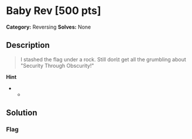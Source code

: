 # Baby Rev [500 pts]

**Category:** Reversing
**Solves:** None

## Description
>I stashed the flag under a rock. Still don\t get all the grumbling about "Security Through Obscurity!"

**Hint**
* -

## Solution

### Flag

